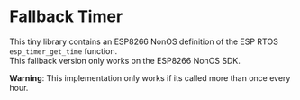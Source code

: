 # Fallback Timer
This tiny library contains an ESP8266 NonOS definition of the ESP RTOS `esp_timer_get_time` function.  
This fallback version only works on the ESP8266 NonOS SDK.

**Warning**: This implementation only works if its called more than once every hour.
